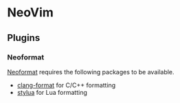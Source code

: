 NeoVim
======

Plugins
-------

### Neoformat

[Neoformat] requires the following packages to be available.

* [clang-format] for C/C++ formatting
* [stylua] for Lua formatting

[clang-format]: https://clang.llvm.org/docs/ClangFormat.html
[neoformat]: https://github.com/sbdchd/neoformat
[stylua]: https://github.com/JohnnyMorganz/StyLua
